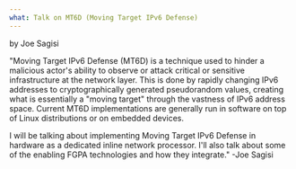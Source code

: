 ```yaml
---
what: Talk on MT6D (Moving Target IPv6 Defense)
---
```

by Joe Sagisi

"Moving Target IPv6 Defense (MT6D) is a technique used to hinder a malicious actor's ability to observe or attack critical or sensitive infrastructure at the network layer.  This is done by rapidly changing IPv6 addresses to cryptographically generated pseudorandom values, creating what is essentially a "moving target" through the vastness of IPv6 address space.  Current MT6D implementations are generally run in software on top of Linux distributions or on embedded devices.  

I will be talking about implementing Moving Target IPv6 Defense in hardware as a dedicated inline network processor.  I'll also talk about some of the enabling FGPA technologies and how they integrate." -Joe Sagisi
